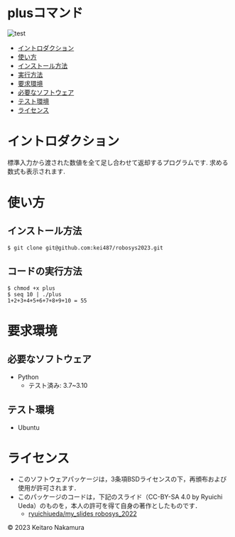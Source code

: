 # plusコマンド
![test](https://github.com/kei487/robosys2023/actions/workflows/test.yml/badge.svg)

*  [イントロダクション](#イントロダクション)
*  [使い方](#使い方)
  *  [インストール方法](#インストール方法)
  *  [実行方法](#コードの実行方法)
*  [要求環境](#要求環境)
  *  [必要なソフトウェア](#必要なソフトウェア)
  *  [テスト環境](#テスト環境)
*  [ライセンス](#ライセンス)

# イントロダクション
  標準入力から渡された数値を全て足し合わせて返却するプログラムです.
  求める数式も表示されます.

# 使い方
## インストール方法
```
$ git clone git@github.com:kei487/robosys2023.git
```

## コードの実行方法
```
$ chmod +x plus
$ seq 10 | ./plus 
1+2+3+4+5+6+7+8+9+10 = 55
```

# 要求環境
## 必要なソフトウェア
* Python
  * テスト済み: 3.7~3.10

## テスト環境
* Ubuntu

# ライセンス
* このソフトウェアパッケージは，3条項BSDライセンスの下，再頒布および使用が許可されます．
 * このパッケージのコードは，下記のスライド（CC-BY-SA 4.0 by Ryuichi Ueda）のものを，本人の許可を得て自身の著作としたものです．
      * [ryuichiueda/my_slides robosys_2022](https://github.com/ryuichiueda/my_slides/tree/master/robosys_2022)
 
 © 2023 Keitaro Nakamura 

